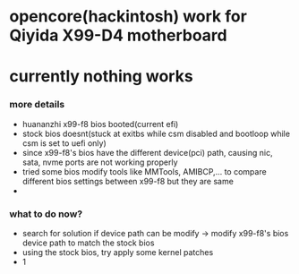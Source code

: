 # opencore(hackintosh) work for Qiyida X99-D4 motherboard
# currently nothing works
### more details
- huananzhi x99-f8 bios booted(current efi)
- stock bios doesnt(stuck at exitbs while csm disabled and bootloop while csm is set to uefi only)
- since x99-f8's bios have the different device(pci) path, causing nic, sata, nvme ports are not working properly
- tried some bios modify tools like MMTools, AMIBCP,... to compare different bios settings between x99-f8 but they are same
- 
### what to do now?
- search for solution if device path can be modify -> modify x99-f8's bios device path to match the stock bios
- using the stock bios, try apply some kernel patches
- 1
